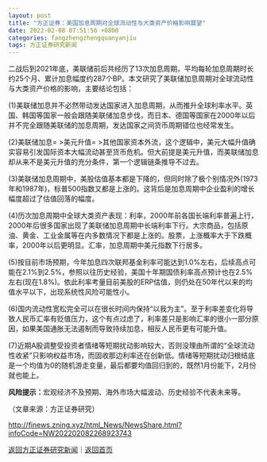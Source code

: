 ```yaml
---
layout: post
title: "方正证券：美国加息周期对全球流动性与大类资产价格影响展望"
date: 2022-02-08 07:51:56 +0800
categories: fangzhengzhengquanyanjiu
tags: 方正证券研究新闻
---
```

<p>二战后到2021年底，美联储前后共经历了13次加息周期，平均每轮加息周期时长约25个月、累计加息幅度约287个BP。本文研究了美联储加息周期对全球流动性与大类资产价格的影响，主要结论包括：</p>
 <p>(1)美联储加息并不必然带动发达国家进入加息周期，从而推升全球利率水平。英国、韩国等国家一般会跟随美联储加息步伐，而日本、德国等国家在2000年以后并不完全跟随美联储的加息周期，发达国家之间货币周期错位也经常发生。</p>
 <p>(2)美联储加息= &gt;美元升值= &gt;其他国家资本外流，这个逻辑中，美元大幅升值确实容易引发国际资本大幅流动甚至货币危机。但大前提是美元升值，而美联储加息却从来不是美元升值的充分条件，第一个逻辑链条推导不过去。</p>
 <p>(3)美联储加息周期中，美股估值基本都是下降的，但同时除了极个别情况外(1973年和1987年)，标普500指数又都是上涨的。这背后是加息周期中企业盈利的增长幅度超过了估值回落的幅度。</p>
 <p>(4)历次加息周期中全球大类资产表现：利率，2000年前各国长端利率普遍上行，2000年后很多国家出现了美联储加息周期中长端利率下行。大宗商品，包括原油、黄金、工业金属等在内多数情况下都是上涨的。股票，上涨概率大于下跌概率，2000年以后更明显。汇率，加息周期中美元指数下行居多。</p>
 <p>(5)按目前市场预期，今年加息四次联邦基金利率可能达到1.0%左右，后续高点可能在2.1%到2.5%，参照以往历史经验，美国十年期国债利率高点预计也在2.5%左右(现在1.8%)。依此利率考量目前美股的ERP估值，则仍处在50年代以来的均值水平以下，出现系统性风险可能性小。</p>
 <p>(6)国内流动性宽松完全可以在很长时间内保持“以我为主”。至于利率差变化将导致人民币汇率有贬值压力，这个有点过虑了，利率差只是影响汇率的很小一部分原因，如果美国通胀无法遏制而导致持续加息，相反人民币更有可能升值。</p>
 <p>(7)近期A股调整受投资者情绪等短期扰动影响较大，否则没理由所谓的“全球流动性收紧”只影响权益市场，而固收那边利率还在创新低。情绪等短期扰动归根结底是一个均值为0的随机游走变量，最后都要均值回归到的，既然1月份能下，2月份就也能上。</p>
 <p><strong>风险提示：</strong>宏观经济不及预期、海外市场大幅波动、历史经验不代表未来等。</p><p class="em_media">（文章来源：方正证券研究）</p>

<http://finews.zning.xyz/html_News/NewsShare.html?infoCode=NW202202082268923743>

[返回方正证券研究新闻](//finews.withounder.com/category/fangzhengzhengquanyanjiu.html)｜[返回首页](//finews.withounder.com/)